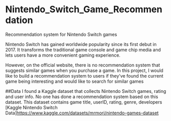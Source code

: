 # Nintendo_Switch_Game_Recommendation
Recommendation system for Nintendo Switch games

Nintendo Switch has gained worldwide popularity since its first debut in 2017. It transforms the traditional game console and game chip media and lets users have a more convenient gaming experience. 

However, on the official website, there is no recommendation system that suggests similar games when you purchase a game. In this project, I would like to build a recommendation system to users if they’ve found the current game being interesting and would like to search for similar games

##Data
I found a Kaggle dataset that collects Nintendo Switch games, rating and user info. No one has done a recommendation system based on this dataset. This dataset contains game title, userID, rating, genre, developers
[Kaggle Nintendo Switch Data]https://www.kaggle.com/datasets/mrmorj/nintendo-games-dataset
